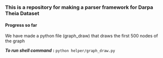 ### This is a repository for making a parser framework for Darpa Theia Dataset

#### Progress so far
We have made a python file (graph_draw) that draws the first 500 nodes of the graph

***To run shell command*** **:** 
``` python helper/graph_draw.py ```